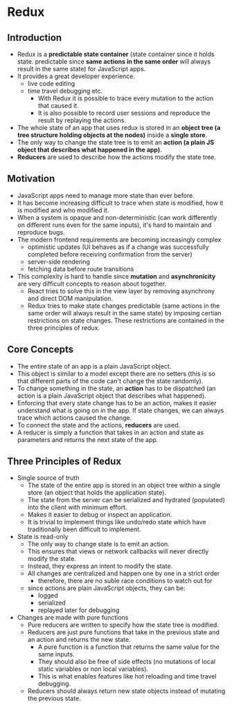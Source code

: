 # Redux

## Introduction

* Redux is a **predictable state container** (state container since it holds state. predictable since **same actions in the same order** will always result in the same state) for JavaScript apps.
* It provides a great developer experience.
  * live code editing
  * time travel debugging etc.
    * With Redux it is possible to trace every mutation to the action that caused it.
    * It is also possible to record user sessions and reproduce the result by replaying the actions.
* The whole state of an app that uses redux is stored in an **object tree (a tree structure holding objects at the nodes)** inside a **single store**.
* The only way to change the state tree is to emit an **action (a plain JS object that describes what happened in the app)**.
* **Reducers** are used to describe how the actions modify the state tree.

## Motivation

* JavaScript apps need to manage more state than ever before.
* It has become increasing difficult to trace when state is modified, how it is modified and who modified it.
* When a system is opaque and non-deterministic (can work differently on different runs even for the same inputs), it's hard to maintain and reproduce bugs.
* The modern frontend requirements are becoming increasingly complex
  * optimistic updates (UI behaves as if a change was successfully completed before receiving confirmation from the server)
  * server-side rendering
  * fetching data before route transitions
* This complexity is hard to handle since **mutation** and **asynchronicity** are very difficult concepts to reason about together.
  * React tries to solve this in the view layer by removing asynchrony and direct DOM manipulation.
  * Redux tries to make state changes predictable (same actions in the same order will always result in the same state) by  imposing certian restrictions on state changes. These restrictions are contained in the three principles of redux. 

## Core Concepts

* The entire state of an app is a plain JavaScript object.
* This object is similar to a model except there are no setters (this is so that different parts of the code can't change the state randomly).
* To change something in the state, an **action** has to be dispatched (an action is a plain JavaScript object that describes what happened).
* Enforcing that every state change has to be an action, makes it easier understand what is going on in the app. If state changes, we can always trace which actions caused the change.
* To connect the state and the actions, **reducers** are used.
* A reducer is simply a function that takes in an action and state as parameters and returns the next state of the app.

## Three Principles of Redux

* Single source of truth
  * The state of the entire app is stored in an object tree within a single store (an object that holds the application state). 
  * The state from the server can be serialized and hydrated (populated) into the client with minimum effort.
  * Makes it easier to debug or inspect an application.
  * It is trivial to implement things like undo/redo state which have traditionally been difficult to implement.
* State is read-only
  * The only way to change state is to emit an action.
  * This ensures that views or network callbacks will never directly modify the state.
  * Instead, they express an intent to modify the state.
  * All changes are centralized and happen one by one in a strict order
    * therefore, there are no suble race conditions to watch out for
  * since actions are plain JavaScript objects, they can be:
    * logged
    * serialized
    * replayed later for debugging
* Changes are made with pure functions
  * Pure reducers are written to specify how the state tree is modified.
  * Reducers are just pure functions that take in the previous state and an action and returns the new state.
    * A pure function is a function that returns the same value for the same inputs.
    * They should also be free of side effects (no mutations of local static variables or non local variables).
    * This is what enables features like hot reloading and time travel debugging.
  * Reducers should always return new state objects instead of mutating the previous state.
